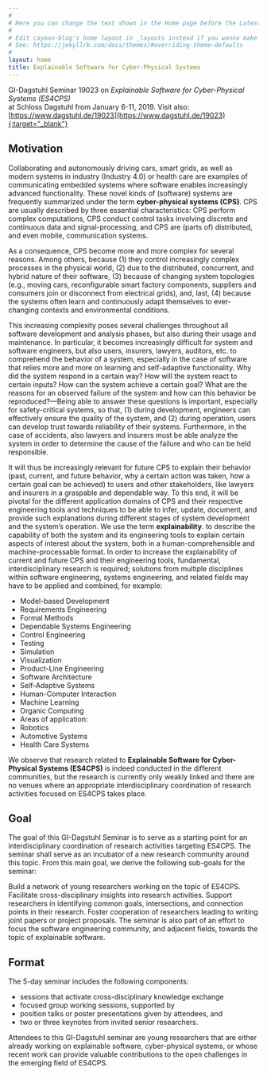 ```yaml
---
#
# Here you can change the text shown in the Home page before the Latest Posts section.
#
# Edit cayman-blog's home layout in _layouts instead if you wanna make some changes
# See: https://jekyllrb.com/docs/themes/#overriding-theme-defaults
#
layout: home
title: Explainable Software for Cyber-Physical Systems
---
```


GI-Dagstuhl Seminar 19023 on _Explainable Software for Cyber-Physical Systems (ES4CPS)_
<br />at Schloss Dagstuhl from January 6-11, 2019. Visit also: [https://www.dagstuhl.de/19023](https://www.dagstuhl.de/19023){:target="_blank"}

## Motivation
Collaborating and autonomously driving cars, smart grids, as well as modern systems in industry (Industry 4.0) or health care are examples of communicating embedded systems where software enables increasingly advanced functionality. These novel kinds of (software) systems are frequently summarized under the term **cyber-physical systems (CPS)**. CPS are usually described by three essential characteristics: CPS perform complex computations, CPS conduct control tasks involving discrete and continuous data and signal-processing, and CPS are (parts of) distributed, and even mobile, communication systems.

As a consequence, CPS become more and more complex for several reasons. Among others, because (1) they control increasingly complex processes in the physical world, (2) due to the distributed, concurrent, and hybrid nature of their software, (3) because of changing system topologies (e.g., moving cars, reconfigurable smart factory components, suppliers and consumers join or disconnect from electrical grids), and, last, (4) because the systems often learn and continuously adapt themselves to ever-changing contexts and environmental conditions.

This increasing complexity poses several challenges throughout all software development and analysis phases, but also during their usage and maintenance. In particular, it becomes increasingly difficult for system and software engineers, but also users, insurers, lawyers, auditors, etc. to comprehend the behavior of a system, especially in the case of software that relies more and more on learning and self-adaptive functionality. Why did the system respond in a certain way? How will the system react to certain inputs? How can the system achieve a certain goal? What are the reasons for an observed failure of the system and how can this behavior be reproduced?—Being able to answer these questions is important, especially for safety-critical systems, so that, (1) during development, engineers can effectively ensure the quality of the system, and (2) during operation, users can develop trust towards reliability of their systems. Furthermore, in the case of accidents, also lawyers and insurers must be able analyze the system in order to determine the cause of the failure and who can be held responsible.

It will thus be increasingly relevant for future CPS to explain their behavior (past, current, and future behavior, why a certain action was taken, how a certain goal can be achieved) to users and other stakeholders, like lawyers and insurers in a graspable and dependable way. To this end, it will be pivotal for the different application domains of CPS and their respective engineering tools and techniques to be able to infer, update, document, and provide such explanations during different stages of system development and the system’s operation. We use the term **explainability**. to describe the capability of both the system and its engineering tools to explain certain aspects of interest about the system, both in a human-comprehensible and machine-processable format. In order to increase the explainability of current and future CPS and their engineering tools, fundamental, interdisciplinary research is required; solutions from multiple disciplines within software engineering, systems engineering, and related fields may have to be applied and combined, for example:

* Model-based Development
* Requirements Engineering
* Formal Methods
* Dependable Systems Engineering
* Control Engineering
* Testing
* Simulation
* Visualization
* Product-Line Engineering
* Software Architecture
* Self-Adaptive Systems
* Human-Computer Interaction
* Machine Learning
* Organic Computing
* Areas of application:
* Robotics
* Automotive Systems
* Health Care Systems

We observe that research related to **Explainable Software for Cyber-Physical Systems (ES4CPS)** is indeed conducted in the different communities, but the research is currently only weakly linked and there are no venues where an appropriate interdisciplinary coordination of research activities focused on ES4CPS takes place.

## Goal
The goal of this GI-Dagstuhl Seminar is to serve as a starting point for an interdisciplinary coordination of research activities targeting ES4CPS. The seminar shall serve as an incubator of a new research community around this topic. From this main goal, we derive the following sub-goals for the seminar:

Build a network of young researchers working on the topic of ES4CPS.
Facilitate cross-disciplinary insights into research activities.
Support researchers in identifying common goals, intersections, and connection points in their research.
Foster cooperation of researchers leading to writing joint papers or project proposals. The seminar is also part of an effort to focus the software engineering community, and adjacent fields, towards the topic of explainable software.

## Format
The 5-day seminar includes the following components:

* sessions that activate cross-disciplinary knowledge exchange
* focused group working sessions, supported by
* position talks or poster presentations given by attendees, and
* two or three keynotes from invited senior researchers.

Attendees to this GI-Dagstuhl seminar are young researchers that are either already working on explainable software, cyber-physical systems, or whose recent work can provide valuable contributions to the open challenges in the emerging field of ES4CPS.
